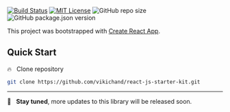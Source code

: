 [![Build Status](https://travis-ci.com/vikichand/react-js-starter-kit.svg?branch=master)](https://travis-ci.com/vikichand/react-js-starter-kit)
[![MIT License](https://img.shields.io/github/license/vikichand/react-js-starter-kit)](https://github.com/vikichand/react-js-starter-kit/blob/master/LICENSE)
![GitHub repo size](https://img.shields.io/github/repo-size/vikichand/react-js-starter-kit)
![GitHub package.json version](https://img.shields.io/github/package-json/v/vikichand/react-js-starter-kit)

This project was bootstrapped with [Create React App](https://github.com/facebook/create-react-app).

## Quick Start

:fire: &nbsp; Clone repository

```sh
git clone https://github.com/vikichand/react-js-starter-kit.git
```

<hr>

:rocket: &nbsp; **Stay tuned**, more updates to this library will be released soon.
